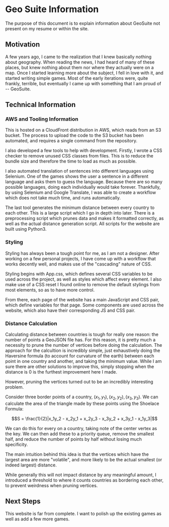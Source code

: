 # Geo Suite Information
The purpose of this document is to explain information about GeoSuite not present on my resume or within the site.

## Motivation
A few years ago, I came to the realization that I knew basically nothing about geography. When reading the news, I had heard of many of these places, but knew nothing about them nor where they actually were on a map. Once I started learning more about the subject, I fell in love with it, and started writing simple games. Most of the early iterations were, quite frankly, terrible, but eventually I came up with something that I am proud of -- GeoSuite.
## Technical Information

### AWS and Tooling Information
This is hosted on a CloudFront distribution in AWS, which reads from an S3 bucket. The process to upload the code to the S3 bucket has been automated, and requires a single command from the repository.

I also developed a few tools to help with development. Firstly, I wrote a CSS checker to remove unused CSS classes from files. This is to reduce the bundle size and therefore the time to load as much as possible.

I also automated translation of sentences into different languages using Selenium. One of the games shows the user a sentence in a different language and asks them to guess the language. Because there are so many possible languages, doing each individually would take forever. Thankfully, by using Selenium and Google Translate, I was able to create a workflow which does not take much time, and runs automatically.

The last tool generates the minimum distance between every country to each other. This is a large script which I go in depth into later. There is a preprocessing script which prunes data and makes it formatted correctly, as well as the actual distance generation script.
All scripts for the website are built using Python3.

### Styling
Styling has always been a tough point for me, as I am not a designer. After working on a few personal projects, I have come up with a workflow that works decently well, and makes use of the "cascading" nature of CSS.

Styling begins with App.css, which defines several CSS variables to be used across the project, as well as styles which affect every element. I also make use of a CSS reset I found online to remove the default stylings from most elements, so as to have more control.

From there, each page of the website has a main JavaScript and CSS pair, which define variables for that page. Some components are used across the website, which also have their corresponding JS and CSS pair.

### Distance Calculation

Calculating distance between countries is tough for really one reason: the number of points a GeoJSON file has. For this reason, it is pretty much a necessity to prune the number of vertices before doing the calculation. The approach for the calcultion is incredibly simple, just exhaustively doing the Haversine formula (to account for curvature of the earth) between each point in one country and another, and taking the minimum value. While I am sure there are other solutions to improve this, simply stopping when the distance is 0 is the furthest improvement here I made.

However, pruning the vertices turned out to be an incredibly interesting problem.

Consider three border points of a country, $(x_1, y_1), (x_2, y_2), (x_3, y_3)$. We can calculate the area of the triangle made by these points using the Shoelace Formula:

$$S = \frac{1}{2}|x_1y_2 - x_2y_1 + x_2y_3 - x_3y_2 + x_3y_1 - x_1y_3|$$

We can do this for every on a country, taking note of the center vertex as the key. We can then add these to a priority queue, remove the smallest half, and reduce the number of points by half without losing much specificity.

The main intuition behind this idea is that the vertices which have the largest area are more "volatile", and more likely to be the actual smallest (or indeed largest) distance.

While generally this will not impact distance by any meaningful amount, I introduced a threshold to where it counts countries as bordering each other, to prevent weirdness when pruning vertices.
## Next Steps
This website is far from complete. I want to polish up the existing games as well as add a few more games. 
